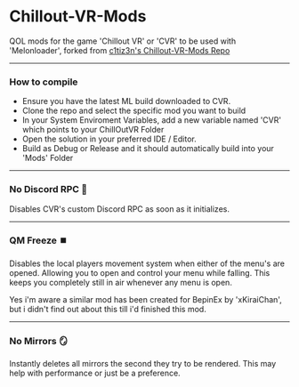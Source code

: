 # Chillout-VR-Mods

QOL mods for the game 'Chillout VR' or 'CVR' to be used with 'Melonloader', forked from [c1tiz3n's Chillout-VR-Mods Repo](https://github.com/c1tiz3n/Chillout-VR-Mods)

--- 
### How to compile
- Ensure you have the latest ML build downloaded to CVR.
- Clone the repo and select the specific mod you want to build
- In your System Enviroment Variables, add a new variable named 'CVR' which points to your ChillOutVR Folder
- Open the solution in your preferred IDE / Editor.
- Build as Debug or Release and it should automatically build into your 'Mods' Folder

---

### No Discord RPC :closed_lock_with_key: 
Disables CVR's custom Discord RPC as soon as it initializes.

---

### QM Freeze :stop_button: 
Disables the local players movement system when either of the menu's are opened. Allowing you to open and control your menu while falling.
This keeps you completely still in air whenever any menu is open.

Yes i'm aware a similar mod has been created for BepinEx by 'xKiraiChan', but i didn't find out about this till i'd finished this mod.

---

### No Mirrors :mirror: 

Instantly deletes all mirrors the second they try to be rendered. This may help with performance or just be a preference.
